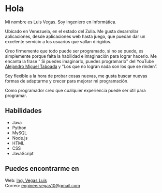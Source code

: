 <h1>Hola</h1>

Mi nombre es Luis Vegas. Soy Ingeniero en Informática.
                
Ubicado en Venezuela, en el estado del Zulia. Me gusta desarrollar aplicaciones, desde aplicaciones web hasta juego, que puedan dar un excelente servicio a los usuarios que vallan dirigidos.

Creo firmemente que todo puede ser programado, si no se puede, es simplemente porque falta la habilidad e imaginación para lograr hacerlo. Me encanta la frase “ Si puedes imaginarlo, puedes programarlo" del YouTube <a href="https://www.youtube.com/c/Programaci%C3%B3nATS" target="_blank">Alejandro Miguel Taboada</a> y “Los que no logran nada son los que se rinden”.


Soy flexible a la hora de probar cosas nuevas, me gusta buscar nuevas formas de adaptarme y crecer para mejorar mi programación.

Como programador creo que cualquier experiencia puede ser útil para programar.

<h2>Habilidades</h2>
<ul>
  <li>Java</li>
  <li>Python</li>
  <li>MySQL</li>
  <li>Node.js</li>
  <li>HTML</li>
  <li>CSS</li>
  <li>JavaScript</li>
</ul>

<h2>Puedes encontrarme en </h2>

Web: <a href="https://luisvegas10.github.io/Ing-Vegas-Luis/" target="_blank">Ing. Vegas Luis</a> <br />
Correo: <a href="mailto:engineervegas10@gmail.com">engineervegas10@gmail.com</a>
